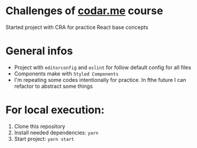 # Challenges of [codar.me](https://codar.me/) course

Started project with CRA for practice React base concepts

# General infos

- Project with `editorconfig` and `eslint` for follow default config for all files
- Components make with `Styled Components`
- I'm repeating some codes intentionally for practice. In fthe future I can refactor to abstract some things

# For local execution:

1. Clone this repository
2. Install needed dependencies: `yarn`
3. Start project: `yarn start`
